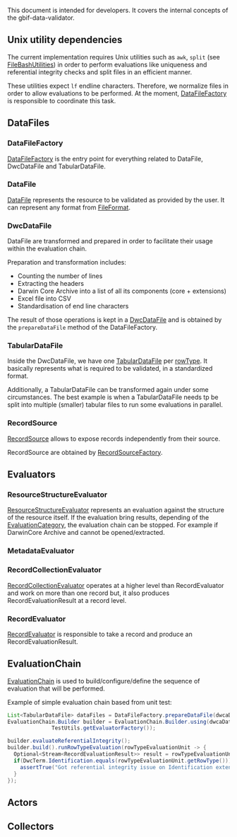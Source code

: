 This document is intended for developers.
It covers the internal concepts of the gbif-data-validator.

## Unix utility dependencies
The current implementation requires Unix utilities such as `awk`, `split` (see [FileBashUtilities](https://github.com/gbif/gbif-data-validator/blob/master/validator-processor/src/main/java/org/gbif/validation/util/FileBashUtilities.java)) in order to perform evaluations like uniqueness and referential integrity checks and split files in an efficient manner.

These utilities expect `lf` endline characters. Therefore, we normalize files in order to allow evaluations to be performed. At the moment, [DataFileFactory](https://github.com/gbif/gbif-data-validator/blob/master/validator-processor/src/main/java/org/gbif/validation/source/DataFileFactory.java) is responsible to coordinate this task.

## DataFiles

### DataFileFactory
 [DataFileFactory](https://github.com/gbif/gbif-data-validator/blob/master/validator-processor/src/main/java/org/gbif/validation/source/DataFileFactory.java) is the entry point for everything related to DataFile, DwcDataFile and TabularDataFile.

### DataFile
[DataFile](https://github.com/gbif/gbif-data-validator/blob/master/validator-processor/src/main/java/org/gbif/validation/api/DataFile.java)
represents the resource to be validated as provided by the user. It can represent any format from [FileFormat](https://github.com/gbif/gbif-data-validator/blob/master/validator-processor/src/main/java/org/gbif/validation/api/model/FileFormat.java).

### DwcDataFile
DataFile are transformed and prepared in order to facilitate their usage within the evaluation chain.

Preparation and transformation includes:
 * Counting the number of lines
 * Extracting the headers
 * Darwin Core Archive into a list of all its components (core + extensions)
 * Excel file into CSV
 * Standardisation of end line characters

The result of those operations is kept in a [DwcDataFile](https://github.com/gbif/gbif-data-validator/blob/master/validator-processor/src/main/java/org/gbif/validation/api/DwcDataFile.java) and is obtained by the `prepareDataFile` method of the DataFileFactory.

### TabularDataFile
Inside the DwcDataFile, we have one [TabularDataFile](https://github.com/gbif/gbif-data-validator/blob/master/validator-processor/src/main/java/org/gbif/validation/api/TabularDataFile.java) per [rowType](http://rs.tdwg.org/dwc/terms/guides/text/index.htm#coreTag). It basically represents what is required to be validated, in a standardized format.

Additionally, a TabularDataFile can be transformed again under some circumstances. The best example is when a TabularDataFile
needs tp be split into multiple (smaller) tabular files to run some evaluations in parallel.

### RecordSource
[RecordSource](https://github.com/gbif/gbif-data-validator/blob/master/validator-processor/src/main/java/org/gbif/validation/api/RecordSource.java) allows to expose records independently from their source.

RecordSource are obtained by [RecordSourceFactory](https://github.com/gbif/gbif-data-validator/blob/master/validator-processor/src/main/java/org/gbif/validation/source/RecordSourceFactory.java).

## Evaluators
### ResourceStructureEvaluator
[ResourceStructureEvaluator](https://github.com/gbif/gbif-data-validator/blob/master/validator-processor/src/main/java/org/gbif/validation/api/ResourceStructureEvaluator.java) represents an evaluation against the structure of the resource itself. If the evaluation bring results, depending of the [EvaluationCategory](https://github.com/gbif/gbif-data-validator/blob/master/validator-processor/src/main/java/org/gbif/validation/api/model/EvaluationCategory.java), the evaluation chain can be stopped. For example if DarwinCore Archive and cannot be opened/extracted.

### MetadataEvaluator


### RecordCollectionEvaluator
[RecordCollectionEvaluator](https://github.com/gbif/gbif-data-validator/blob/master/validator-processor/src/main/java/org/gbif/validation/api/RecordCollectionEvaluator.java) operates at a higher level than RecordEvaluator and work on more than one record but, it also produces RecordEvaluationResult at a record level.
 
### RecordEvaluator
[RecordEvaluator](https://github.com/gbif/gbif-data-validator/blob/master/validator-processor/src/main/java/org/gbif/validation/api/RecordEvaluator.java) is responsible to take a record and produce an RecordEvaluationResult.

## EvaluationChain
[EvaluationChain](https://github.com/gbif/gbif-data-validator/blob/master/validator-processor/src/main/java/org/gbif/validation/processor/EvaluationChain.java) is used to build/configure/define the sequence of evaluation that will be performed.

Example of simple evaluation chain based from unit test:
```java
List<TabularDataFile> dataFiles = DataFileFactory.prepareDataFile(dwcaDataFile);
EvaluationChain.Builder builder = EvaluationChain.Builder.using(dwcaDataFile, dataFiles,
              TestUtils.getEvaluatorFactory());

builder.evaluateReferentialIntegrity();
builder.build().runRowTypeEvaluation(rowTypeEvaluationUnit -> {
  Optional<Stream<RecordEvaluationResult>> result = rowTypeEvaluationUnit.evaluate();
  if(DwcTerm.Identification.equals(rowTypeEvaluationUnit.getRowType())){
    assertTrue("Got referential integrity issue on Identification extensions", result.isPresent());
  }
});
```
## Actors

## Collectors
